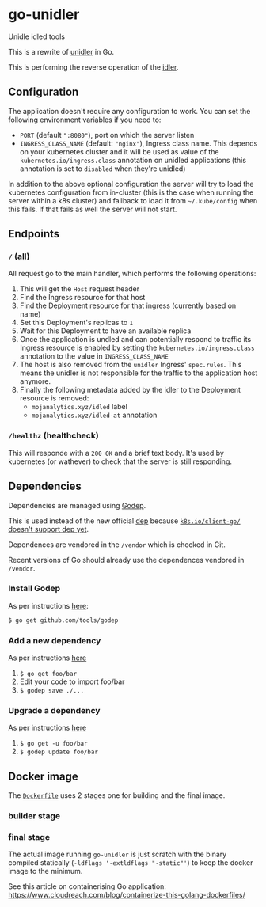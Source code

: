 # go-unidler
Unidle idled tools

This is a rewrite of [unidler](https://github.com/ministryofjustice/analytics-platform-unidler) in Go.

This is performing the reverse operation of the [idler](https://github.com/ministryofjustice/analytics-platform-idler).


## Configuration
The application doesn't require any configuration to work.
You can set the following environment variables if you need to:

- `PORT` (default `":8080"`), port on which the server listen
- `INGRESS_CLASS_NAME` (default: `"nginx"`), Ingress class name. This
  depends on your kubernetes cluster and it will be used as value of the
  `kubernetes.io/ingress.class` annotation on unidled applications (this
  annotation is set to `disabled` when they're unidled)

In addition to the above optional configuration the server will try to load
the kubernetes configuration from in-cluster (this is the case when running
the server within a k8s cluster) and fallback to load it from `~/.kube/config`
when this fails. If that fails as well the server will not start.


## Endpoints

### `/` (all)
All request go to the main handler, which performs the following operations:

1. This will get the `Host` request header
2. Find the Ingress resource for that host
3. Find the Deployment resource for that ingress (currently based on name)
4. Set this Deployment's replicas to `1`
5. Wait for this Deployment to have an available replica
6. Once the application is undled and can potentially respond to traffic
   its Ingress resource is enabled by setting the `kubernetes.io/ingress.class` annotation to the value in `INGRESS_CLASS_NAME`
7. The host is also removed from the `unidler` Ingress' `spec.rules`. This
   means the unidler is not responsible for the traffic to the application host
   anymore.
8. Finally the following metadata added by the idler to the Deployment resource is removed:
   - `mojanalytics.xyz/idled` label
   - `mojanalytics.xyz/idled-at` annotation

### `/healthz` (healthcheck)
This will responde with a `200 OK` and a brief text body.
It's used by kubernetes (or wathever) to check that the server is still
responding.


## Dependencies

Dependencies are managed using [Godep](https://github.com/tools/godep).

This is used instead of the new official [dep](https://github.com/golang/dep) because [`k8s.io/client-go/` doesn't support dep yet](https://github.com/kubernetes/client-go/blob/master/INSTALL.md).

Dependences are vendored in the `/vendor` which is checked in Git.

Recent versions of Go should already use the dependences vendored in `/vendor`.

### Install Godep
As per instructions [here](https://github.com/tools/godep#install):

```bash
$ go get github.com/tools/godep
```

### Add a new dependency

As per instructions [here](https://github.com/tools/godep#add-a-dependency)

1. `$ go get foo/bar`
2. Edit your code to import foo/bar
3. `$ godep save ./...`

### Upgrade a dependency

As per instructions [here](https://github.com/tools/godep#add-a-dependency)

1. `$ go get -u foo/bar`
2. `$ godep update foo/bar`


## Docker image
The [`Dockerfile`](/) uses 2 stages one for building and the final image.

### builder stage

### final stage
The actual image running `go-unidler` is just scratch with the binary compiled
statically (`-ldflags '-extldflags "-static"'`) to keep the docker image to the minimum.

See this article on containerising Go application: https://www.cloudreach.com/blog/containerize-this-golang-dockerfiles/
